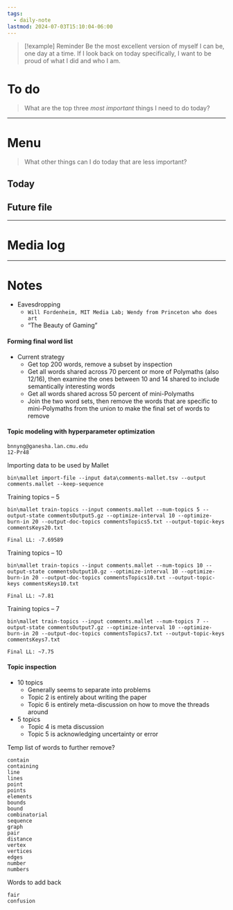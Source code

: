 ```yaml
---
tags:
  - daily-note
lastmod: 2024-07-03T15:10:04-06:00
---
```

>[!example] Reminder
>Be the most excellent version of myself I can be, one day at a time. If I look back on today specifically, I want to be proud of what I did and who I am.

# To do

> What are the top three *most important* things I need to do today?



----
# Menu

> What other things can I do today that are less important?
## Today



## Future file

---
# Media log

---
# Notes

-  Eavesdropping
	- `Will Fordenheim, MIT Media Lab; Wendy from Princeton who does art`
	- “The Beauty of Gaming”

#### Forming final word list

- Current strategy
	- Get top 200 words, remove a subset by inspection
	- Get all words shared across 70 percent or more of Polymaths (also 12/16), then examine the ones between 10 and 14 shared to include semantically interesting words
	- Get all words shared across 50 percent of mini-Polymaths
	- Join the two word sets, then remove the words that are specific to mini-Polymaths from the union to make the final set of words to remove

#### Topic modeling with hyperparameter optimization

```
bnnyng@ganesha.lan.cmu.edu
12-Pr48
```

Importing data to be used by Mallet
```
bin\mallet import-file --input data\comments-mallet.tsv --output comments.mallet --keep-sequence 
```

Training topics – 5
```
bin\mallet train-topics --input comments.mallet --num-topics 5 --output-state commentsOutput5.gz --optimize-interval 10 --optimize-burn-in 20 --output-doc-topics commentsTopics5.txt --output-topic-keys commentsKeys20.txt 
```

```
Final LL: -7.69589
```

Training topics – 10
```
bin\mallet train-topics --input comments.mallet --num-topics 10 --output-state commentsOutput10.gz --optimize-interval 10 --optimize-burn-in 20 --output-doc-topics commentsTopics10.txt --output-topic-keys commentsKeys10.txt 
```

```
Final LL: ~7.81
```

Training topics – 7
```
bin\mallet train-topics --input comments.mallet --num-topics 7 --output-state commentsOutput7.gz --optimize-interval 10 --optimize-burn-in 20 --output-doc-topics commentsTopics7.txt --output-topic-keys commentsKeys7.txt 
```

```
Final LL: ~7.75
```

#### Topic inspection

- 10 topics
	- Generally seems to separate into problems
	- Topic 2 is entirely about writing the paper
	- Topic 6 is entirely meta-discussion on how to move the threads around
- 5 topics
	- Topic 4 is meta discussion
	- Topic 5 is acknowledging uncertainty or error

Temp list of words to further remove?
```
contain
containing
line
lines
point
points
elements
bounds
bound
combinatorial
sequence
graph
pair
distance
vertex
vertices
edges
number
numbers
```

Words to add back
```
fair
confusion
```
